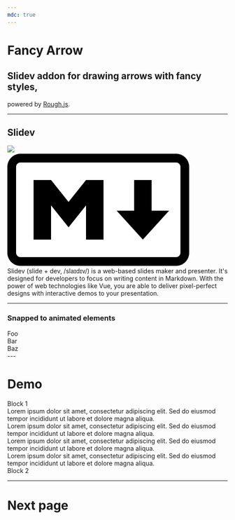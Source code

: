 ```yaml
---
mdc: true
---
```


# Fancy Arrow

## Slidev addon for drawing arrows with <span v-mark.orange="0" id="fancy-styles">fancy styles</span>,

<span forward:delay-500 id="rough-js">powered by [Rough.js](https://roughjs.com).</span>

<FancyArrow id1="rough-js" pos1="bottomright" id2="fancy-styles" pos2="bottom" color="orange" width="3" arc="-0.3" seed="1" roughness="2" />

---

## Slidev

<img src="https://sli.dev/logo.svg" class="w-10" id="slidev-logo" absolute top-20 left-20 />
<div bg-white fit-content absolute top-20 right-20>
    <img src="https://raw.githubusercontent.com/dcurtis/markdown-mark/refs/heads/master/svg/markdown-mark.svg" class="w-10" id="markdown-mark" />
</div>

<FancyArrow id1="slidev-logo" pos1="bottom" id2="slidev-text" pos2="bottomleft" color="teal" width="2" arc="-0.3" seed="1" roughness="2" />
<FancyArrow id1="markdown-mark" pos1="bottom" id2="markdown-text" pos2="bottomright" color="gray" width="2" arc="0.3" seed="1" roughness="2" />

<div w="2/3" m-auto mt-32>
    <span id="slidev-text" v-mark.teal="0">Slidev</span> (slide + dev, /slaɪdɪv/) is a web-based slides maker and presenter. It's designed for developers to focus on writing content in <span id="markdown-text" v-mark.gray="0">Markdown</span>. With the power of web technologies like Vue, you are able to deliver pixel-perfect designs with interactive demos to your presentation.
</div>


---

### Snapped to animated elements

<div v-click p-8>
    <span id="foo">Foo</span>
</div>

<div :class="$clicks === 0 ? 'translate-y--16' : ''" p-8>
    <span id="bar">Bar</span>
</div>

<FancyArrow v-click="1" forward:delay-1000 id1="foo" pos1="bottomleft" id2="bar" pos2="topleft" color="red" width="2" arc="-0.3" seed="1" roughness="2" />

<div v-click p-8 :class="$clicks === 0 ? 'translate-y--32' : $clicks === 1 ? 'translate-y--16' : ''">
    <span id="baz">Baz</span>
</div>

<FancyArrow v-click="2" forward:delay-1000 id1="bar" pos1="bottomleft" id2="baz" pos2="topleft" color="green" width="2" arc="-0.3" seed="1" roughness="2" />
---

# Demo

<div id="block1">Block 1</div>

<div v-click>
    Lorem ipsum dolor sit amet, consectetur adipiscing elit. Sed do eiusmod tempor incididunt ut labore et dolore magna aliqua.
    <br />
    Lorem ipsum dolor sit amet, consectetur adipiscing elit. Sed do eiusmod tempor incididunt ut labore et dolore magna aliqua.
    <br />
    Lorem ipsum dolor sit amet, consectetur adipiscing elit. Sed do eiusmod tempor incididunt ut labore et dolore magna aliqua.
    <br />
    Lorem ipsum dolor sit amet, consectetur adipiscing elit. Sed do eiusmod tempor incididunt ut labore et dolore magna aliqua.
    <br />
</div>

<div id="block2" :class="$clicks === 0 ? 'translate-y--32' : ''">Block 2</div>

<FancyArrow x1="10" y1="20" x2="100" y2="200" color="green" width="3"  />

<FancyArrow id1="block1" pos1="bottomleft" id2="block2" pos2="topleft" color="red" width="3" />

<FancyArrow id1="block1" pos1="bottom" id2="block2" pos2="top" color="red" width="3" twoWay />

<FancyArrow id1="block1" pos1="bottomright" id2="block2" pos2="topright" color="red" width="3" twoWay arc="0.5" arrowHeadType="polygon" arrowHeadSize="30" />

---

# Next page
